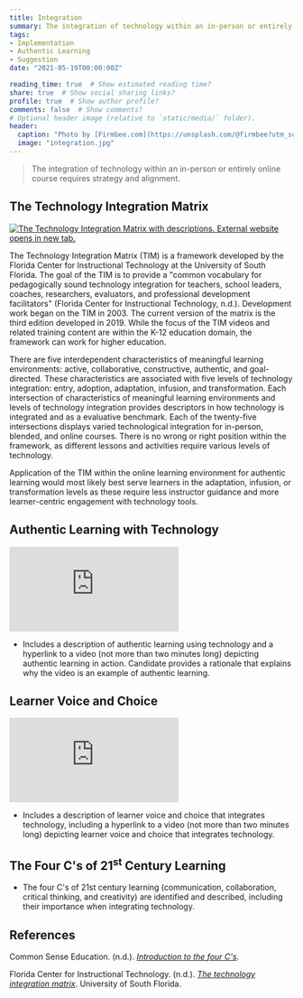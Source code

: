 ```yaml
---
title: Integration
summary: The integration of technology within an in-person or entirely online course requires strategy and alignment.
tags:
- Implementation
- Authentic Learning
- Suggestion
date: "2021-05-19T00:00:00Z"

reading_time: true  # Show estimated reading time?
share: true  # Show social sharing links?
profile: true  # Show author profile?
comments: false  # Show comments?
# Optional header image (relative to `static/media/` folder).
header:
  caption: "Photo by [Firmbee.com](https://unsplash.com/@firmbee?utm_source=unsplash&amp;utm_medium=referral&amp;utm_content=creditCopyText) on [Unsplash](https://unsplash.com/s/photos/education?utm_source=unsplash&amp;utm_medium=referral&amp;utm_content=creditCopyText)"
  image: "integration.jpg"
---
```


> The integration of technology within an in-person or entirely online course requires strategy and alignment.

## The Technology Integration Matrix

[![The Technology Integration Matrix with descriptions. External website opens in new tab.](/post/integration/2019LevelsCharSlideWide.jpg)](https://fcit.usf.edu/matrix/matrix/)

The Technology Integration Matrix (TIM) is a framework developed by the Florida Center for Instructional Technology at the University of South Florida. The goal of the TIM is to provide a "common vocabulary for pedagogically sound technology integration for teachers, school leaders, coaches, researchers, evaluators, and professional development facilitators" (Florida Center for Instructional Technology, n.d.). Development work began on the TIM in 2003. The current version of the matrix is the third edition developed in 2019. While the focus of the TIM videos and related training content are within the K-12 education domain, the framework can work for higher education.

There are five interdependent characteristics of meaningful learning environments: active, collaborative, constructive, authentic, and goal-directed. These characteristics are associated with five levels of technology integration: entry, adoption, adaptation, infusion, and transformation. Each intersection of characteristics of meaningful learning environments and levels of technology integration provides descriptors in how technology is integrated and as a evaluative benchmark. Each of the twenty-five intersections displays varied technological integration for in-person, blended, and online courses. There is no wrong or right position within the framework, as different lessons and activities require various levels of technology.

Application of the TIM within the online learning environment for authentic learning would most likely best serve learners in the adaptation, infusion, or transformation levels as these require less instructor guidance and more learner-centric engagement with technology tools.

## Authentic Learning with Technology

<div class="embed-responsive embed-responsive-16by9"><iframe allowFullScreen="allowFullScreen" src="https://www.youtube.com/embed/SFxUFMBGgG8?ecver=1&amp;cc_load_policy=1&amp;iv_load_policy=3&amp;yt:stretch=16:9&amp;autohide=1&amp;" class="embed-responsive-item" allowtransparency="true" frameborder="0"></iframe></div>

* Includes a description of authentic learning using technology and a hyperlink to a video (not more than two minutes long) depicting authentic learning in action. Candidate provides a rationale that explains why the video is an example of authentic learning.

## Learner Voice and Choice

<div class="embed-responsive embed-responsive-16by9"><iframe allowFullScreen="allowFullScreen" src="https://www.youtube.com/embed/2n7EelMbzG0?ecver=1&amp;cc_load_policy=1&amp;iv_load_policy=3&amp;yt:stretch=16:9&amp;autohide=1&amp;" class="embed-responsive-item" allowtransparency="true" frameborder="0"></iframe></div>

* Includes a description of learner voice and choice that integrates technology, including a hyperlink to a video (not more than two minutes long) depicting learner voice and choice that integrates technology.

## The Four C's of 21<sup>st</sup> Century Learning

* The four C's of 21st century learning (communication, collaboration, critical thinking, and creativity) are identified and described, including their importance when integrating technology.

## References

Common Sense Education. (n.d.). *[Introduction to the four C's](https://www.commonsense.org/education/videos/introduction-to-the-4-cs)*.

Florida Center for Instructional Technology. (n.d.). *[The technology integration matrix](https://fcit.usf.edu/matrix)*. University of South Florida.
